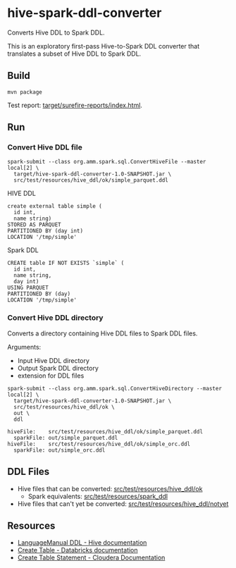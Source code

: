 # hive-spark-ddl-converter

Converts Hive DDL to Spark DDL.

This is an exploratory first-pass Hive-to-Spark DDL converter that translates a subset of Hive DDL to Spark DDL.

## Build

```
mvn package
```

Test report: [target/surefire-reports/index.html](target/surefire-reports/index.html).

## Run 

### Convert Hive DDL file
```
spark-submit --class org.amm.spark.sql.ConvertHiveFile --master local[2] \
  target/hive-spark-ddl-converter-1.0-SNAPSHOT.jar \
  src/test/resources/hive_ddl/ok/simple_parquet.ddl
```

HIVE DDL
```
create external table simple (
  id int,
  name string)   
STORED AS PARQUET
PARTITIONED BY (day int) 
LOCATION '/tmp/simple'
```

Spark DDL
```
CREATE table IF NOT EXISTS `simple` (
  id int,
  name string,
  day int)
USING PARQUET
PARTITIONED BY (day)
LOCATION '/tmp/simple'
```

### Convert Hive DDL directory

Converts a directory containing Hive DDL files to Spark DDL files.

Arguments:
* Input Hive DDL directory
* Output Spark DDL directory
* extension for DDL files

```
spark-submit --class org.amm.spark.sql.ConvertHiveDirectory --master local[2] \
  target/hive-spark-ddl-converter-1.0-SNAPSHOT.jar \
  src/test/resources/hive_ddl/ok \
  out \
  ddl
```

```
hiveFile:    src/test/resources/hive_ddl/ok/simple_parquet.ddl
  sparkFile: out/simple_parquet.ddl
hiveFile:    src/test/resources/hive_ddl/ok/simple_orc.ddl
  sparkFile: out/simple_orc.ddl
```

## DDL Files

* Hive files that can be converted: [src/test/resources/hive_ddl/ok](src/test/resources/hive_ddl/ok)
  * Spark equivalents: [src/test/resources/spark_ddl](src/test/resources/spark_ddl)
* Hive files that can't yet be converted: [src/test/resources/hive_ddl/notyet](src/test/resources/hive_ddl/notyet)

## Resources

* [LanguageManual DDL - Hive documentation](https://cwiki.apache.org/confluence/display/Hive/LanguageManual+DDL)
* [Create Table - Databricks documentation](https://docs.databricks.com/spark/latest/spark-sql/language-manual/create-table.html)
* [Create Table Statement - Cloudera Documentation](https://www.cloudera.com/documentation/enterprise/6/6.1/topics/impala_create_table.html)

